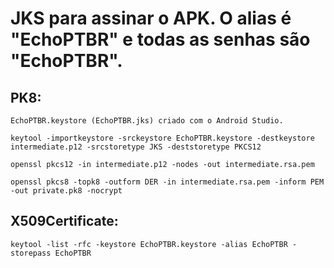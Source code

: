 # JKS para assinar o APK. O alias é "EchoPTBR" e todas as senhas são "EchoPTBR".

## PK8:

`EchoPTBR.keystore (EchoPTBR.jks) criado com o Android Studio.`

`keytool -importkeystore -srckeystore EchoPTBR.keystore -destkeystore intermediate.p12 -srcstoretype JKS -deststoretype PKCS12`

`openssl pkcs12 -in intermediate.p12 -nodes -out intermediate.rsa.pem`

`openssl pkcs8 -topk8 -outform DER -in intermediate.rsa.pem -inform PEM -out private.pk8 -nocrypt`

## X509Certificate:

`keytool -list -rfc -keystore EchoPTBR.keystore -alias EchoPTBR -storepass EchoPTBR`